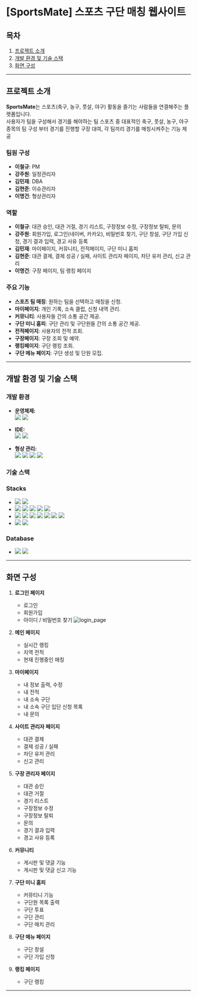 # [SportsMate] 스포츠 구단 매칭 웹사이트

## 목차

1. [프로젝트 소개](#프로젝트-소개)  
2. [개발 환경 및 기술 스택](#개발-환경-및-기술-스택)  
3. [화면 구성](#화면-구성)  

---

## 프로젝트 소개

**SportsMate**는 스포츠(축구, 농구, 풋살, 야구) 활동을 즐기는 사람들을 연결해주는 플랫폼입니다.  
사용자가 팀을 구성해서 경기를 해야하는 팀 스포츠 중 대표적인 축구, 풋살, 농구, 야구 종목의 팀 구성 부터 경기를 진행할 구장 대여, 각 팀끼리 경기를 매칭시켜주는 기능 제공

### 팀원 구성
- **이철규**: PM
- **강주원**: 일정관리자
- **김민재**: DBA
- **김현준**: 이슈관리자
- **이명건**: 형상관리자

### 역할
- **이철규**: 대관 승인, 대관 거절, 경기 리스트, 구장정보 수정, 구장정보 탈퇴, 문의
- **강주원**: 회원가입, 로그인(네이버, 카카오), 비밀번호 찾기, 구단 창설, 구단 가입 신청, 경기 결과 입력, 경고 사유 등록
- **김민재**: 마이페이지, 커뮤니티, 전적페이지, 구단 미니 홈피
- **김현준**: 대관 결제, 결제 성공 / 실패, 사이트 관리자 페이지, 차단 유저 관리, 신고 관리
- **이명건**: 구장 페이지, 팀 랭킹 페이지

### 주요 기능
- **스포츠 팀 매칭**: 원하는 팀을 선택하고 매칭을 신청.
- **마이페이지**: 개인 기록, 소속 클럽, 신청 내역 관리.
- **커뮤니티**: 사용자들 간의 소통 공간 제공.
- **구단 미니 홈피**: 구단 관리 및 구단원들 간의 소통 공간 제공.
- **전적페이지**: 사용자의 전적 조회.
- **구장페이지**: 구장 조회 및 예약.
- **랭킹페이지**: 구단 랭킹 조회.
- **구단 메뉴 페이지**: 구단 생성 및 단원 모집.

---

## 개발 환경 및 기술 스택

### 개발 환경

- **운영체제:**  
  <img src="https://img.shields.io/badge/Windows%2010-0078D6?style=for-the-badge&logo=Windows&logoColor=white">
  <img src="https://img.shields.io/badge/macOS-000000?style=for-the-badge&logo=apple&logoColor=white">

- **IDE:**  
  <img src="https://img.shields.io/badge/Visual%20Studio%20Code-007ACC?style=for-the-badge&logo=visualstudiocode&logoColor=white">
  <img src="https://img.shields.io/badge/IntelliJ%20IDEA-000000?style=for-the-badge&logo=intellijidea&logoColor=white">

- **형상 관리:**  
  <img src="https://img.shields.io/badge/Git-F05032?style=for-the-badge&logo=git&logoColor=white">
  <img src="https://img.shields.io/badge/GitHub-181717?style=for-the-badge&logo=github&logoColor=white">
  <img src="https://img.shields.io/badge/Notion-000000?style=for-the-badge&logo=notion&logoColor=white">
  <img src="https://img.shields.io/badge/Discord-5865F2?style=for-the-badge&logo=discord&logoColor=white">

### 기술 스택
### Stacks

- <img src="https://img.shields.io/badge/Server-%23121011?style=for-the-badge">
  <img src="https://img.shields.io/badge/ApacheTomcat-F8DC75?style=for-the-badge&logo=ApacheTomcat&logoColor=black">
  
- <img src="https://img.shields.io/badge/Frontend-%23121011?style=for-the-badge">

  <img src="https://img.shields.io/badge/HTML5-E34F26?style=for-the-badge&logo=HTML5&logoColor=white">
  <img src="https://img.shields.io/badge/CSS3-1572B6?style=for-the-badge&logo=CSS3&logoColor=white">
  <img src="https://img.shields.io/badge/JavaScript-F7DF1E?style=for-the-badge&logo=JavaScript&logoColor=black">
  <img src="https://img.shields.io/badge/jQuery-0769AD?style=for-the-badge&logo=jQuery&logoColor=white">

- <img src="https://img.shields.io/badge/Backend-%23121011?style=for-the-badge">
  <img src="https://img.shields.io/badge/JSP-007396?style=for-the-badge&logo=Java&logoColor=white">
  <img src="https://img.shields.io/badge/Java-%23ED8B00?style=for-the-badge&logo=openjdk&logoColor=white">
  <img src="https://img.shields.io/badge/MyBatis-BF0D3E?style=for-the-badge">
  <img src="https://img.shields.io/badge/JSTL-007396?style=for-the-badge&logo=Java&logoColor=white">
  <img src="https://img.shields.io/badge/GSON-FFCA28?style=for-the-badge">
  <img src="https://img.shields.io/badge/Guava-34A853?style=for-the-badge">

- <img src="https://img.shields.io/badge/UI Framework-%23121011?style=for-the-badge">
  <img src="https://img.shields.io/badge/Bootstrap-7952B3?style=for-the-badge&logo=Bootstrap&logoColor=white">

### Database
- <img src="https://img.shields.io/badge/Database-%23121011?style=for-the-badge">
  <img src="https://img.shields.io/badge/MySQL-4479A1?style=for-the-badge&logo=MySQL&logoColor=white">

---

## 화면 구성

1. **로그인 페이지**
   - 로그인
   - 회원가입
   - 아이디 / 비밀번호 찾기
![login_page](https://github.com/user-attachments/assets/6d43a270-b261-4f81-a5c0-1756d3b70566)

2. **메인 페이지**
   - 실시간 랭킹
   - 지역 전적
   - 현재 진행중인 매칭
     
3. **마이페이지**
   - 내 정보 출력, 수정
   - 내 전적
   - 내 소속 구단
   - 내 소속 구단 입단 신청 목록
   - 내 문의
     
4. **사이트 관리자 페이지**
   - 대관 결제
   - 결제 성공 / 실패
   - 차단 유저 관리
   - 신고 관리

5. **구장 관리자 페이지**
   -  대관 승인
   -  대관 거절
   -  경기 리스트
   -  구장정보 수정
   -  구장정보 탈퇴
   -  문의
   -  경기 결과 입력
   -  경고 사유 등록
     
6. **커뮤니티**
   - 게시판 및 댓글 기능
   - 게시판 및 댓글 신고 기능
     
7. **구단 미니 홈피**
   - 커뮤티니 기능
   - 구단원 목록 출력
   - 구단 투표
   - 구단 관리
   - 구단 매치 관리
     
8. **구단 메뉴 페이지**
   - 구단 창설
   - 구단 가입 신청
  
9. **랭킹 페이지**
   - 구단 랭킹


---
